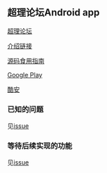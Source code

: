 ## 超理论坛Android app
[超理论坛](https://chaoli.club)

[介绍链接](https://chaoli.club/index.php/2911)

[源码食用指南](http://www.jianshu.com/p/54ea9ada6fe3)

[Google Play](https://play.google.com/store/apps/details?id=com.daquexian.chaoli.forum)

[酷安](http://www.coolapk.com/apk/com.daquexian.chaoli.forum)

### 已知的问题
见[issue](https://github.com/daquexian/chaoli-forum-for-android-2/issues?q=is%3Aissue+is%3Aopen+label%3Abug)

### 等待后续实现的功能
见[issue](https://github.com/daquexian/chaoli-forum-for-android-2/issues?q=is%3Aissue+is%3Aopen+label%3Aenhancement)
